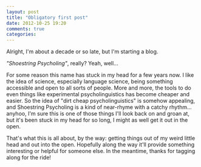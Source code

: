 ```yaml
---
layout: post
title: "Obligatory first post"
date: 2012-10-25 19:20
comments: true
categories: 
---
```

Alright, I'm about a decade or so late, but I'm starting a blog.

*"Shoestring Psycholing"*, really? Yeah, well...

For some reason this name has stuck in my head for a few years now. I like the idea of science, especially language science, being something accessible and open to all sorts of people. More and more, the tools to do even things like experimental psycholinguistics has become cheaper and easier.  So the idea of "dirt cheap psycholinguistics" is somehow appealing, and Shoestring Psycholing is a kind of near-rhyme with a catchy rhythm... anyhoo, I'm sure this is one of those things I'll look back on and groan at, but it's been stuck in my head for so long, I might as well get it out in the open.

That's what this is all about, by the way: getting things out of my weird little head and out into the open.  Hopefully along the way it'll provide something interesting or helpful for someone else.  In the meantime, thanks for tagging along for the ride!
